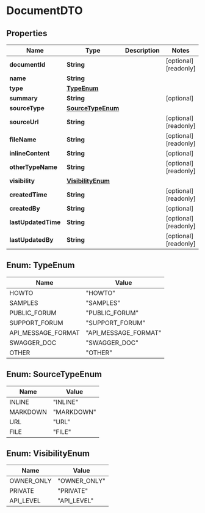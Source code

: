 

# DocumentDTO

## Properties

Name | Type | Description | Notes
------------ | ------------- | ------------- | -------------
**documentId** | **String** |  |  [optional] [readonly]
**name** | **String** |  | 
**type** | [**TypeEnum**](#TypeEnum) |  | 
**summary** | **String** |  |  [optional]
**sourceType** | [**SourceTypeEnum**](#SourceTypeEnum) |  | 
**sourceUrl** | **String** |  |  [optional] [readonly]
**fileName** | **String** |  |  [optional] [readonly]
**inlineContent** | **String** |  |  [optional]
**otherTypeName** | **String** |  |  [optional] [readonly]
**visibility** | [**VisibilityEnum**](#VisibilityEnum) |  | 
**createdTime** | **String** |  |  [optional] [readonly]
**createdBy** | **String** |  |  [optional]
**lastUpdatedTime** | **String** |  |  [optional] [readonly]
**lastUpdatedBy** | **String** |  |  [optional] [readonly]



## Enum: TypeEnum

Name | Value
---- | -----
HOWTO | &quot;HOWTO&quot;
SAMPLES | &quot;SAMPLES&quot;
PUBLIC_FORUM | &quot;PUBLIC_FORUM&quot;
SUPPORT_FORUM | &quot;SUPPORT_FORUM&quot;
API_MESSAGE_FORMAT | &quot;API_MESSAGE_FORMAT&quot;
SWAGGER_DOC | &quot;SWAGGER_DOC&quot;
OTHER | &quot;OTHER&quot;



## Enum: SourceTypeEnum

Name | Value
---- | -----
INLINE | &quot;INLINE&quot;
MARKDOWN | &quot;MARKDOWN&quot;
URL | &quot;URL&quot;
FILE | &quot;FILE&quot;



## Enum: VisibilityEnum

Name | Value
---- | -----
OWNER_ONLY | &quot;OWNER_ONLY&quot;
PRIVATE | &quot;PRIVATE&quot;
API_LEVEL | &quot;API_LEVEL&quot;



